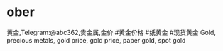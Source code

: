 # ober
黄金,Telegram:@abc362,贵金属,金价 #黄金价格 #纸黄金 #现货黄金 Gold, precious metals, gold price, gold price, paper gold, spot gold
